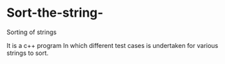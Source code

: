 # Sort-the-string-
Sorting of strings

It is a c++ program In which different test cases is undertaken for various strings to sort.
